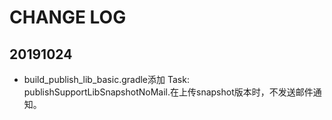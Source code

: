 # CHANGE LOG
## 20191024
* build_publish_lib_basic.gradle添加 Task: publishSupportLibSnapshotNoMail.在上传snapshot版本时，不发送邮件通知。
